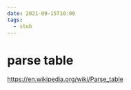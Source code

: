 ```yaml
---
date: 2021-09-15T10:00
tags: 
  - stub
---
```


# parse table

https://en.wikipedia.org/wiki/Parse_table

